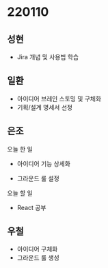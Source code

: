 # 220110

## 성현

- Jira 개념 및 사용법 학습

## 일환

- 아이디어 브레인 스토밍 및 구체화
- 기획/설계 명세서 선정

## 은조

오늘 한 일

- 아이디어 기능 상세화

- 그라운드 룰 설정

오늘 할 일

- React 공부

## 우철

- 아이디어 구체화
- 그라운드 룰 생성
